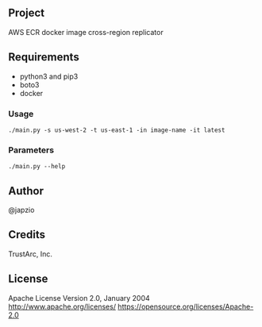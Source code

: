 ## Project

AWS ECR docker image cross-region replicator

## Requirements

* python3 and pip3
* boto3
* docker

### Usage

~~~
./main.py -s us-west-2 -t us-east-1 -in image-name -it latest
~~~

### Parameters

~~~
./main.py --help
~~~

## Author

@japzio

## Credits

TrustArc, Inc.

## License

Apache License
Version 2.0, January 2004
http://www.apache.org/licenses/
https://opensource.org/licenses/Apache-2.0